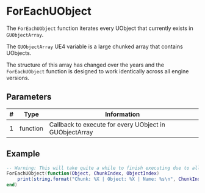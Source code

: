 # ForEachUObject

The `ForEachUObject` function iterates every UObject that currently exists in `GUObjectArray`.

The `GUObjectArray` UE4 variable is a large chunked array that contains UObjects.  

The structure of this array has changed over the years and the `ForEachUObject` function is designed to work identically across all engine versions.

## Parameters

| # | Type     | Information |
|---|----------|-------------|
| 1 | function | Callback to execute for every UObject in GUObjectArray |

## Example
```lua
-- Warning: This will take quite a while to finish executing due to all of the 'print' calls
ForEachUObject(function(Object, ChunkIndex, ObjectIndex)
    print(string.format("Chunk: %X | Object: %X | Name: %s\n", ChunkIndex, ObjectIndex, Object:GetFullName()))
end)
```